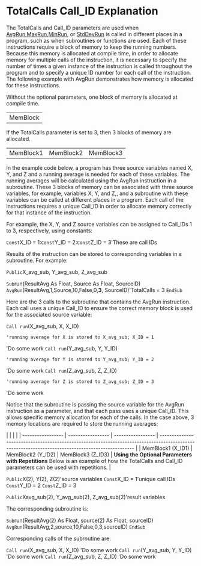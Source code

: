 # TotalCalls Call_ID Explanation

The TotalCalls and Call_ID parameters are used when [AvgRun](../Instructions/avgrun.md),[MaxRun](../Instructions/maxrun.md),[MinRun](../Instructions/minrun.md), or [StdDevRun](../Instructions/stddevrun.md) is called in different places in a program, such as when subroutines or functions are used. Each of these instructions require a block of memory to keep the running numbers. Because this memory is allocated at compile time, in order to allocate memory for multiple calls of the instruction, it is necessary to specify the number of times a given instance of the instruction is called throughout the program and to specify a unique ID number for each call of the instruction. The following example with AvgRun demonstrates how memory is allocated for these instructions.

Without the optional parameters, one block of memory is allocated at compile time.

|          |
| -------- |
| MemBlock |

If the TotalCalls parameter is set to 3, then 3 blocks of memory are allocated.

|           |           |           |
| --------- | --------- | --------- |
| MemBlock1 | MemBlock2 | MemBlock3 |

In the example code below, a program has three source variables named X, Y, and Z and a running average is needed for each of these variables. The running averages will be calculated using the AvgRun instruction in a subroutine. These 3 blocks of memory can be associated with three source variables, for example, variables X, Y, and Z,, and a subroutine with these variables can be called at different places in a program. Each call of the instructions requires a unique Call_ID in order to allocate memory correctly for that instance of the instruction.

For example, the X, Y, and Z source variables can be assigned to Call_IDs 1 to 3, respectively, using constants:

`Const`X_ID = 1:`Const`Y_ID = 2:`Const`Z_ID = 3'These are call IDs

Results of the instruction can be stored to corresponding variables in a subroutine. For example:

`Public`X_avg_sub, Y_avg_sub, Z_avg_sub

`Sub`run(ResultAvg As Float, Source As Float, SourceID)
`AvgRun`(ResultAvg,1,Source,10,False,0,**3**, SourceID)'TotalCalls = 3
`EndSub`

Here are the 3 calls to the subroutine that contains the AvgRun instruction. Each call uses a unique Call_ID to ensure the correct memory block is used for the associated source variable:

`Call run`(X_avg_sub, X, X_ID)

```
'running average for X is stored to X_avg_sub; X_ID = 1
```

'Do some work
`Call run`(Y_avg_sub, Y, Y_ID)

```
'running average for Y is stored to Y_avg_sub; Y_ID = 2
```

'Do some work
`Call run`(Z_avg_sub, Z, Z_ID)

```
'running average for Z is stored to Z_avg_sub; Z_ID = 3
```

'Do some work

Notice that the subroutine is passing the source variable for the AvgRun instruction as a parameter, and that each pass uses a unique Call_ID. This allows specific memory allocation for each of the calls. In the case above, 3 memory locations are required to store the running averages:

|                   |                   |                   |
| ----------------- | ----------------- | ----------------- | ------------------------------------------------------------------------------------------------------------------------------------------------- |
| MemBlock1 (X_ID1) | MemBlock2 (Y_ID2) | MemBlock3 (Z_ID3) | **Using the Optional Parameters with Repetitions** Below is an example of how the TotalCalls and Call_ID parameters can be used with repetitions. |

`Public`X(2), Y(2), Z(2)'source variables
`Const`X_ID = 1'unique call IDs
`Const`Y_ID = 2
`Const`Z_ID = 3

`Public`Xavg_sub(2), Y_avg_sub(2), Z_avg_sub(2)'result variables

The corresponding subroutine is:

`Sub`run(ResultAvg(2) As Float, source(2) As Float, sourceID)
`AvgRun`(ResultAvg,2,source,10,False,0,3,sourceID)
`EndSub`

Corresponding calls of the subroutine are:

`Call run`(X_avg_sub, X, X_ID)
'Do some work
`Call run`(Y_avg_sub, Y, Y_ID)
'Do some work
`Call run`(Z_avg_sub, Z, Z_ID)
'Do some work
